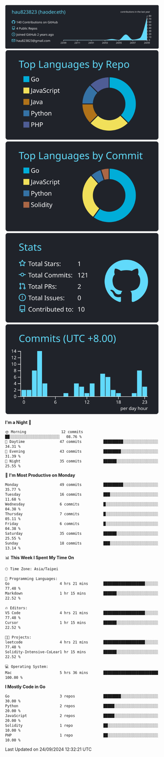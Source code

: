 [![](https://raw.githubusercontent.com/hau823823/hau823823/master/profile-summary-card-output/react/0-profile-details.svg)](https://github.com/vn7n24fzkq/github-profile-summary-cards)
[![](https://raw.githubusercontent.com/hau823823/hau823823/master/profile-summary-card-output/react/1-repos-per-language.svg)](https://github.com/vn7n24fzkq/github-profile-summary-cards) [![](https://raw.githubusercontent.com/hau823823/hau823823/master/profile-summary-card-output/react/2-most-commit-language.svg)](https://github.com/vn7n24fzkq/github-profile-summary-cards)
[![](https://raw.githubusercontent.com/hau823823/hau823823/master/profile-summary-card-output/react/3-stats.svg)](https://github.com/vn7n24fzkq/github-profile-summary-cards) [![](https://raw.githubusercontent.com/hau823823/hau823823/master/profile-summary-card-output/react/4-productive-time.svg)](https://github.com/vn7n24fzkq/github-profile-summary-cards)

<!--START_SECTION:waka-->
**I'm a Night 🦉** 

```text
🌞 Morning                12 commits          ██░░░░░░░░░░░░░░░░░░░░░░░   08.76 % 
🌆 Daytime                47 commits          █████████░░░░░░░░░░░░░░░░   34.31 % 
🌃 Evening                43 commits          ████████░░░░░░░░░░░░░░░░░   31.39 % 
🌙 Night                  35 commits          ██████░░░░░░░░░░░░░░░░░░░   25.55 % 
```
📅 **I'm Most Productive on Monday** 

```text
Monday                   49 commits          █████████░░░░░░░░░░░░░░░░   35.77 % 
Tuesday                  16 commits          ███░░░░░░░░░░░░░░░░░░░░░░   11.68 % 
Wednesday                6 commits           █░░░░░░░░░░░░░░░░░░░░░░░░   04.38 % 
Thursday                 7 commits           █░░░░░░░░░░░░░░░░░░░░░░░░   05.11 % 
Friday                   6 commits           █░░░░░░░░░░░░░░░░░░░░░░░░   04.38 % 
Saturday                 35 commits          ██████░░░░░░░░░░░░░░░░░░░   25.55 % 
Sunday                   18 commits          ███░░░░░░░░░░░░░░░░░░░░░░   13.14 % 
```


📊 **This Week I Spent My Time On** 

```text
🕑︎ Time Zone: Asia/Taipei

💬 Programming Languages: 
Go                       4 hrs 21 mins       ███████████████████░░░░░░   77.48 % 
Markdown                 1 hr 15 mins        ██████░░░░░░░░░░░░░░░░░░░   22.52 % 

🔥 Editors: 
VS Code                  4 hrs 21 mins       ███████████████████░░░░░░   77.48 % 
Cursor                   1 hr 15 mins        ██████░░░░░░░░░░░░░░░░░░░   22.52 % 

🐱‍💻 Projects: 
leetcode                 4 hrs 21 mins       ███████████████████░░░░░░   77.48 % 
Solidity-Intensive-CoLear1 hr 15 mins        ██████░░░░░░░░░░░░░░░░░░░   22.52 % 

💻 Operating System: 
Mac                      5 hrs 36 mins       █████████████████████████   100.00 % 
```

**I Mostly Code in Go** 

```text
Go                       3 repos             ████████░░░░░░░░░░░░░░░░░   30.00 % 
Python                   2 repos             █████░░░░░░░░░░░░░░░░░░░░   20.00 % 
JavaScript               2 repos             █████░░░░░░░░░░░░░░░░░░░░   20.00 % 
Solidity                 1 repo              ██░░░░░░░░░░░░░░░░░░░░░░░   10.00 % 
PHP                      1 repo              ██░░░░░░░░░░░░░░░░░░░░░░░   10.00 % 
```




 Last Updated on 24/09/2024 12:32:21 UTC
<!--END_SECTION:waka-->

